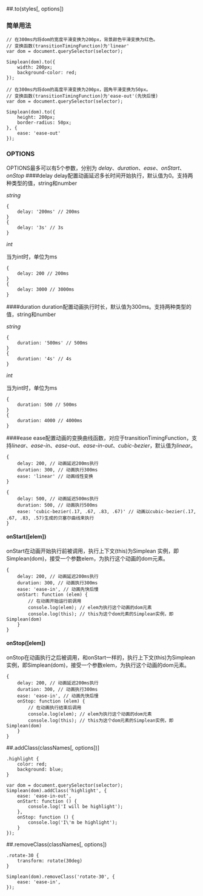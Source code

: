 ##.to(styles[, options])
### 简单用法
    // 在300ms内将dom的宽度平滑变换为200px，背景颜色平滑变换为红色。
    // 变换函数(transitionTimingFunction)为'linear'
    var dom = document.querySelector(selector);

    Simplean(dom).to({
        width: 200px;
        background-color: red;
    });

    // 在300ms内将dom的高度平滑变换为200px，圆角平滑变换为50px。
    // 变换函数(transitionTimingFunction)为'ease-out'(先快后慢)
    var dom = document.querySelector(selector);

    Simplean(dom).to({
        height: 200px;
        border-radius: 50px;
    }, {
        ease: 'ease-out'
    });

### OPTIONS
OPTIONS最多可以有5个参数，分别为 *delay*、*duration*、*ease*、*onStart*、 *onStop*
####delay
delay配置动画延迟多长时间开始执行，默认值为0。支持两种类型的值，string和number

*string*
```
{
    delay: '200ms' // 200ms
}
{
    delay: '3s' // 3s
}
```

*int*

当为int时，单位为ms
```
{
    delay: 200 // 200ms
}
{
    delay: 3000 // 3000ms
}
```

####duration
duration配置动画执行时长，默认值为300ms。支持两种类型的值，string和number

*string*
```
{
    duration: '500ms' // 500ms
}
{
    duration: '4s' // 4s
}
```

*int*

当为int时，单位为ms
```
{
    duration: 500 // 500ms
}
{
    duration: 4000 // 4000ms
}
```


####ease
ease配置动画的变换曲线函数，对应于transitionTimingFunction，支持*linear*、*ease-in*、*ease-out*、*ease-in-out*、*cubic-bezier*，默认值为*linear*。
```
{
    delay: 200, // 动画延迟200ms执行
    duration: 300, // 动画执行300ms
    ease: 'linear' // 动画线性变换
}
```
```
{
    delay: 500, // 动画延迟500ms执行
    duration: 500, // 动画执行500ms
    ease: 'cubic-bezier(.17, .67, .83, .67)' // 动画以cubic-bezier(.17, .67, .83, .57)生成的贝塞尔曲线来执行
}
```
#### onStart([elem])
onStart在动画开始执行前被调用，执行上下文(this)为Simplean
实例，即Simplean(dom)，接受一个参数elem，为执行这个动画的dom元素。
```
{
    delay: 200, // 动画延迟200ms执行
    duration: 300, // 动画执行300ms
    ease: 'ease-in', // 动画先快后慢
    onStart: function (elem) {
        // 在动画开始运行前调用
        console.log(elem); // elem为执行这个动画的dom元素
        console.log(this); // this为这个dom元素的Simplean实例，即Simplean(dom)
    }
}
```
#### onStop([elem])
onStop在动画执行之后被调用，和onStart一样的，执行上下文(this)为Simplean
实例，即Simplean(dom)，接受一个参数elem，为执行这个动画的dom元素。
```
{
    delay: 200, // 动画延迟200ms执行
    duration: 300, // 动画执行300ms
    ease: 'ease-in', // 动画先快后慢
    onStop: function (elem) {
        // 在动画执行结束后调用
        console.log(elem); // elem为执行这个动画的dom元素
        console.log(this); // this为这个dom元素的Simplean实例，即Simplean(dom)
    }
}
```


##.addClass(classNames[, options])]

    .highlight {
        color: red;
        background: blue;
    }

    var dom = document.querySelector(selector);
    Simplean(dom).addClass('highlight', {
        ease: 'ease-in-out',
        onStart: function () {
            console.log('I will be highlight');
        },
        onStop: function () {
            console.log('I\'m be highlight');
        }
    });

##.removeClass(classNames[, options])

    .rotate-30 {
        transform: rotate(30deg)
    }

    Simplean(dom).removeClass('rotate-30', {
        ease: 'ease-in',
    });